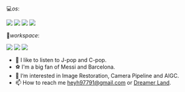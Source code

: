 💻*os*:

![](https://img.shields.io/badge/mac%20os-000000?style=for-the-badge&logo=apple&logoColor=white) ![](https://img.shields.io/badge/Windows-0078D6?style=for-the-badge&logo=windows&logoColor=white) ![](https://img.shields.io/badge/Android-3DDC84?style=for-the-badge&logo=android&logoColor=white) ![](https://img.shields.io/badge/Ubuntu-E95420?style=for-the-badge&logo=ubuntu&logoColor=white)

🔭*workspace*:

![](https://img.shields.io/badge/Apple-MacBook_Air_2020-999999?style=for-the-badge&logo=apple&logoColor=white) ![](https://img.shields.io/badge/NVIDIA-GTX3060-76B900?style=for-the-badge&logo=nvidia&logoColor=white) ![](https://img.shields.io/badge/Intel-Core_i7_10th-0071C5?style=for-the-badge&logo=intel&logoColor=white)

- 🎵 I like to listen to J-pop and C-pop.
- ⚽️ I'm a big fan of Messi and Barcelona.
- 💪 I‘m interested in Image Restoration, Camera Pipeline and AIGC.
- 📫 How to reach me heyh97791@gmail.com or [Dreamer Land](https://dreamerland.cn).

<!--
**silvadreamer/silvadreamer** is a ✨ _special_ ✨ repository because its `README.md` (this file) appears on your GitHub profile.

Here are some ideas to get you started:

- 🔭 I’m currently working on ...
- 🌱 I’m currently learning ...
- 👯 I’m looking to collaborate on ...
- 🤔 I’m looking for help with ...
- 💬 Ask me about ...
- 📫 How to reach me: ...
- 😄 Pronouns: ...
- ⚡ Fun fact: ...
-->
